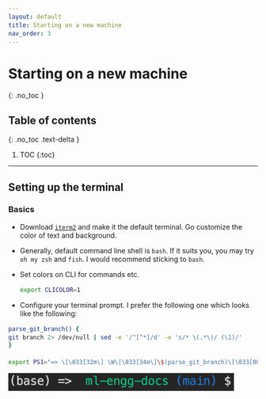 ```yaml
---
layout: default
title: Starting on a new machine
nav_order: 3
---
```


# Starting on a new machine
{: .no_toc }

## Table of contents
{: .no_toc .text-delta }

1. TOC
{:toc}

---

## Setting up the terminal

### Basics

* Download [`iterm2`](https://iterm2.com/) and make it the default terminal. Go customize the color of text and background.
* Generally, default command line shell is `bash`. If it suits you, you may try `oh my zsh` and `fish`. I would recommend sticking to `bash`.
* Set colors on CLI for commands etc.
  ```bash
  export CLICOLOR=1
  ```

* Configure your terminal prompt. I prefer the following one which looks like the following:

```bash
parse_git_branch() {
git branch 2> /dev/null | sed -e '/^[^*]/d' -e 's/* \(.*\)/ (\1)/'
}

export PS1="=> \[\033[32m\] \W\[\033[34m\]\$(parse_git_branch)\[\033[00m\] $ "
```

![prompt](assets/prompt.png)
